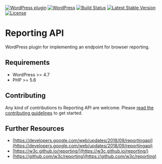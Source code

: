 [![WordPress plugin](https://img.shields.io/wordpress/plugin/v/reporting-api.svg?maxAge=2592000)](https://wordpress.org/plugins/reporting-api/)
[![WordPress](https://img.shields.io/wordpress/v/reporting-api.svg?maxAge=2592000)](https://wordpress.org/plugins/reporting-api/)
[![Build Status](https://api.travis-ci.org/GoogleChromeLabs/wp-reporting-api.png?branch=master)](https://travis-ci.org/GoogleChromeLabs/wp-reporting-api)
[![Latest Stable Version](https://poser.pugx.org/GoogleChromeLabs/wp-reporting-api/version)](https://packagist.org/packages/GoogleChromeLabs/wp-reporting-api)
[![License](https://poser.pugx.org/GoogleChromeLabs/wp-reporting-api/license)](https://packagist.org/packages/GoogleChromeLabs/wp-reporting-api)

# Reporting API

WordPress plugin for implementing an endpoint for browser reporting.

## Requirements

* WordPress >= 4.7
* PHP >= 5.6

## Contributing

Any kind of contributions to Reporting API are welcome. Please [read the contributing guidelines](https://github.com/GoogleChromeLabs/wp-reporting-api/blob/master/CONTRIBUTING.md) to get started.

## Further Resources

* [https://developers.google.com/web/updates/2018/09/reportingapi](https://developers.google.com/web/updates/2018/09/reportingapi)
* [https://w3c.github.io/reporting/](https://w3c.github.io/reporting/)
* [https://github.com/w3c/reporting](https://github.com/w3c/reporting)
